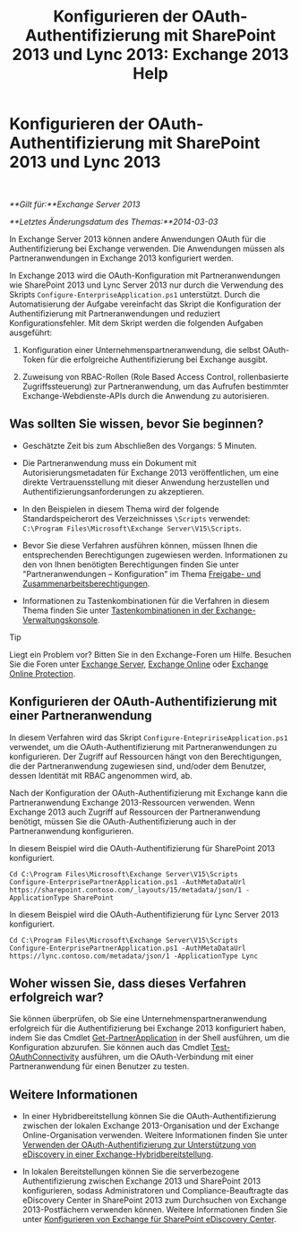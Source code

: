 ﻿---
title: 'Konfigurieren der OAuth-Authentifizierung mit SharePoint 2013 und Lync 2013: Exchange 2013 Help'
TOCTitle: Konfigurieren der OAuth-Authentifizierung mit SharePoint 2013 und Lync 2013
ms:assetid: ca3c78a3-80cc-4df2-859f-0106bbd57a07
ms:mtpsurl: https://technet.microsoft.com/de-de/library/JJ649094(v=EXCHG.150)
ms:contentKeyID: 50476685
ms.date: 04/24/2018
mtps_version: v=EXCHG.150
ms.translationtype: HT
---

# Konfigurieren der OAuth-Authentifizierung mit SharePoint 2013 und Lync 2013

 

_**Gilt für:**Exchange Server 2013_

_**Letztes Änderungsdatum des Themas:**2014-03-03_

In Exchange Server 2013 können andere Anwendungen OAuth für die Authentifizierung bei Exchange verwenden. Die Anwendungen müssen als Partneranwendungen in Exchange 2013 konfiguriert werden.

In Exchange 2013 wird die OAuth-Konfiguration mit Partneranwendungen wie SharePoint 2013 und Lync Server 2013 nur durch die Verwendung des Skripts `Configure-EnterpriseApplication.ps1` unterstützt. Durch die Automatisierung der Aufgabe vereinfacht das Skript die Konfiguration der Authentifizierung mit Partneranwendungen und reduziert Konfigurationsfehler. Mit dem Skript werden die folgenden Aufgaben ausgeführt:

1.  Konfiguration einer Unternehmenspartneranwendung, die selbst OAuth-Token für die erfolgreiche Authentifizierung bei Exchange ausgibt.

2.  Zuweisung von RBAC-Rollen (Role Based Access Control, rollenbasierte Zugriffssteuerung) zur Partneranwendung, um das Aufrufen bestimmter Exchange-Webdienste-APIs durch die Anwendung zu autorisieren.

## Was sollten Sie wissen, bevor Sie beginnen?

  - Geschätzte Zeit bis zum Abschließen des Vorgangs: 5 Minuten.

  - Die Partneranwendung muss ein Dokument mit Autorisierungsmetadaten für Exchange 2013 veröffentlichen, um eine direkte Vertrauensstellung mit dieser Anwendung herzustellen und Authentifizierungsanforderungen zu akzeptieren.

  - In den Beispielen in diesem Thema wird der folgende Standardspeicherort des Verzeichnisses `\Scripts` verwendet: `C:\Program Files\Microsoft\Exchange Server\V15\Scripts`.

  - Bevor Sie diese Verfahren ausführen können, müssen Ihnen die entsprechenden Berechtigungen zugewiesen werden. Informationen zu den von Ihnen benötigten Berechtigungen finden Sie unter "Partneranwendungen – Konfiguration" im Thema [Freigabe- und Zusammenarbeitsberechtigungen](sharing-and-collaboration-permissions-exchange-2013-help.md).

  - Informationen zu Tastenkombinationen für die Verfahren in diesem Thema finden Sie unter [Tastenkombinationen in der Exchange-Verwaltungskonsole](keyboard-shortcuts-in-the-exchange-admin-center-exchange-online-protection-help.md).


> [!TIP]
> Liegt ein Problem vor? Bitten Sie in den Exchange-Foren um Hilfe. Besuchen Sie die Foren unter <A href="https://go.microsoft.com/fwlink/p/?linkid=60612">Exchange Server</A>, <A href="https://go.microsoft.com/fwlink/p/?linkid=267542">Exchange Online</A> oder <A href="https://go.microsoft.com/fwlink/p/?linkid=285351">Exchange Online Protection</A>.



## Konfigurieren der OAuth-Authentifizierung mit einer Partneranwendung

In diesem Verfahren wird das Skript `Configure-EntepririseApplication.ps1` verwendet, um die OAuth-Authentifizierung mit Partneranwendungen zu konfigurieren. Der Zugriff auf Ressourcen hängt von den Berechtigungen, die der Partneranwendung zugewiesen sind, und/oder dem Benutzer, dessen Identität mit RBAC angenommen wird, ab.

Nach der Konfiguration der OAuth-Authentifizierung mit Exchange kann die Partneranwendung Exchange 2013-Ressourcen verwenden. Wenn Exchange 2013 auch Zugriff auf Ressourcen der Partneranwendung benötigt, müssen Sie die OAuth-Authentifizierung auch in der Partneranwendung konfigurieren.

In diesem Beispiel wird die OAuth-Authentifizierung für SharePoint 2013 konfiguriert.

    Cd C:\Program Files\Microsoft\Exchange Server\V15\Scripts
    Configure-EnterprisePartnerApplication.ps1 -AuthMetaDataUrl https://sharepoint.contoso.com/_layouts/15/metadata/json/1 -ApplicationType SharePoint

In diesem Beispiel wird die OAuth-Authentifizierung für Lync Server 2013 konfiguriert.

    Cd C:\Program Files\Microsoft\Exchange Server\V15\Scripts
    Configure-EnterprisePartnerApplication.ps1 -AuthMetaDataUrl https://lync.contoso.com/metadata/json/1 -ApplicationType Lync

## Woher wissen Sie, dass dieses Verfahren erfolgreich war?

Sie können überprüfen, ob Sie eine Unternehmenspartneranwendung erfolgreich für die Authentifizierung bei Exchange 2013 konfiguriert haben, indem Sie das Cmdlet [Get-PartnerApplication](https://technet.microsoft.com/de-de/library/jj218721\(v=exchg.150\)) in der Shell ausführen, um die Konfiguration abzurufen. Sie können auch das Cmdlet [Test-OAuthConnectivity](https://technet.microsoft.com/de-de/library/jj218623\(v=exchg.150\)) ausführen, um die OAuth-Verbindung mit einer Partneranwendung für einen Benutzer zu testen.

## Weitere Informationen

  - In einer Hybridbereitstellung können Sie die OAuth-Authentifizierung zwischen der lokalen Exchange 2013-Organisation und der Exchange Online-Organisation verwenden. Weitere Informationen finden Sie unter [Verwenden der OAuth-Authentifizierung zur Unterstützung von eDiscovery in einer Exchange-Hybridbereitstellung](using-oauth-authentication-to-support-ediscovery-in-an-exchange-hybrid-deployment-exchange-2013-help.md).

  - In lokalen Bereitstellungen können Sie die serverbezogene Authentifizierung zwischen Exchange 2013 und SharePoint 2013 konfigurieren, sodass Administratoren und Compliance-Beauftragte das eDiscovery Center in SharePoint 2013 zum Durchsuchen von Exchange 2013-Postfächern verwenden können. Weitere Informationen finden Sie unter [Konfigurieren von Exchange für SharePoint eDiscovery Center](configure-exchange-for-sharepoint-ediscovery-center-exchange-2013-help.md).

